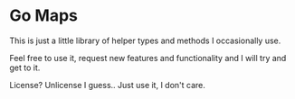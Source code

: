 # Go Maps

This is just a little library of helper types and methods I occasionally use.

Feel free to use it, request new features and functionality and I will try and get to it.

License? Unlicense I guess.. Just use it, I don't care.
